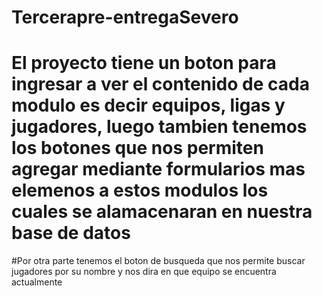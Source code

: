 # Tercerapre-entregaSevero
# El proyecto tiene un boton para ingresar a ver el contenido de cada modulo es decir equipos, ligas y jugadores, luego tambien tenemos los botones que nos permiten agregar mediante formularios mas elemenos a estos modulos los cuales se alamacenaran en nuestra base de datos 
#Por otra parte tenemos el boton de busqueda que nos permite buscar jugadores por su nombre y nos dira en que equipo se encuentra actualmente 

